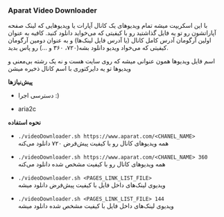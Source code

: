 ### Aparat Video Downloader

با این اسکریپت میشه تمام ویدیو‌های یک کانال آپارات یا ویدیوهایی که لینک صفحه آپاراتشون رو تو یه فایل گذاشتید رو با کیفیتی که می‌خواید دانلود کنید. کافیه به عنوان اولین آرگومان آدرس کامل کانال (یا آدرس فایل لینک‌ها) و به عنوان دومین آرگومان کیفیتی که می‌خواد ویدیو دانلود بشه(۷۲۰، ۳۶۰ و ...) رو پاس بدید.

اسم فایل ویدیوها همون عنوانی میشه که روی سایت هست و نه یک رشته بی‌معنی و ویدیوها تو یه دایرکتوری با اسم کانال ذخیره میشن

**پیش‌نیازها**

- دسترسی اجرا :)

- aria2c

**نحوه استفاده**

- `./videoDownloader.sh https://www.aparat.com/<CHANEL_NAME>`   
همه ویدیو‌های کانال رو با کیفیت پیش‌فرض ۷۲۰ دانلود می‌کنه

- `./videoDownloader.sh https://www.aparat.com/<CHANEL_NAME> 360`   
همه ویدیو‌های کانال رو با کیفیت مشخص شده دانلود می‌کنه

- `./videoDownloader.sh <PAGES_LINK_LIST_FILE>`   
ویدیوی لینک‌های داخل فایل با کیفیت پیش‌فرض دانلود میشه

- `./videoDownloader.sh <PAGES_LINK_LIST_FILE> 144`   
ویدیوی لینک‌های داخل فایل با کیفیت مشخص شده دانلود میشه



